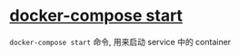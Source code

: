 # [docker-compose start](https://docs.docker.com/compose/reference/start/)

`docker-compose start` 命令, 用来启动 service 中的 container
